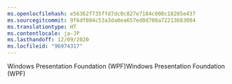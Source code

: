 ```yaml
---
ms.openlocfilehash: e56362f735ffd7dc0c827e7184c008c18205e437
ms.sourcegitcommit: 9f6df084c53a3da0ea657ed0d708a72213683084
ms.translationtype: HT
ms.contentlocale: ja-JP
ms.lasthandoff: 12/09/2020
ms.locfileid: "96974317"
---
```

<span data-ttu-id="3b159-101">Windows Presentation Foundation (WPF)</span><span class="sxs-lookup"><span data-stu-id="3b159-101">Windows Presentation Foundation (WPF)</span></span>

